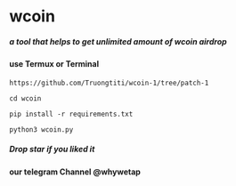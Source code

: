 # wcoin
##### a tool that helps to get unlimited amount of wcoin airdrop
#### use Termux or Terminal  

 ``` 
 https://github.com/Truongtiti/wcoin-1/tree/patch-1
```
 ``` 
 cd wcoin
```
 ``` 
 pip install -r requirements.txt
```
 ```
 python3 wcoin.py
```

##### Drop star if you liked it
#### our telegram Channel @whywetap


















